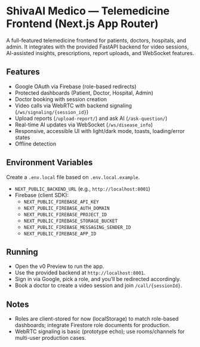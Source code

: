 # ShivaAI Medico — Telemedicine Frontend (Next.js App Router)

A full-featured telemedicine frontend for patients, doctors, hospitals, and admin. It integrates with the provided FastAPI backend for video sessions, AI-assisted insights, prescriptions, report uploads, and WebSocket features.

## Features

- Google OAuth via Firebase (role-based redirects)
- Protected dashboards (Patient, Doctor, Hospital, Admin)
- Doctor booking with session creation
- Video calls via WebRTC with backend signaling (`/ws/signaling/{session_id}`)
- Upload reports (`/upload-report/`) and ask AI (`/ask-question/`)
- Real-time AI updates via WebSocket (`/ws/disease_info`)
- Responsive, accessible UI with light/dark mode, toasts, loading/error states
- Offline detection

## Environment Variables

Create a `.env.local` file based on `.env.local.example`.

- `NEXT_PUBLIC_BACKEND_URL` (e.g., `http://localhost:8001`)
- Firebase (client SDK):
  - `NEXT_PUBLIC_FIREBASE_API_KEY`
  - `NEXT_PUBLIC_FIREBASE_AUTH_DOMAIN`
  - `NEXT_PUBLIC_FIREBASE_PROJECT_ID`
  - `NEXT_PUBLIC_FIREBASE_STORAGE_BUCKET`
  - `NEXT_PUBLIC_FIREBASE_MESSAGING_SENDER_ID`
  - `NEXT_PUBLIC_FIREBASE_APP_ID`

## Running

- Open the v0 Preview to run the app.
- Use the provided backend at `http://localhost:8001`.
- Sign in via Google, pick a role, and you’ll be redirected accordingly.
- Book a doctor to create a video session and join `/call/{sessionId}`.

## Notes

- Roles are client-stored for now (localStorage) to match role-based dashboards; integrate Firestore role documents for production.
- WebRTC signaling is basic (prototype echo); use rooms/channels for multi-user production cases.
